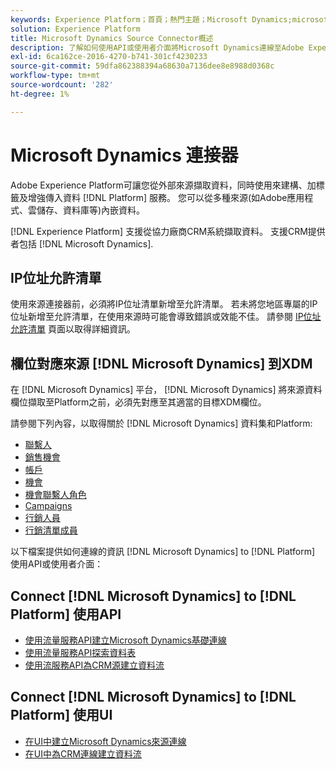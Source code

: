 ```yaml
---
keywords: Experience Platform；首頁；熱門主題；Microsoft Dynamics;microsoft dynamics;Dynamics;Dynamics
solution: Experience Platform
title: Microsoft Dynamics Source Connector概述
description: 了解如何使用API或使用者介面將Microsoft Dynamics連線至Adobe Experience Platform。
exl-id: 6ca162ce-2016-4270-b741-301cf4230233
source-git-commit: 59dfa862388394a68630a7136dee8e8988d0368c
workflow-type: tm+mt
source-wordcount: '282'
ht-degree: 1%

---
```


# Microsoft Dynamics 連接器

Adobe Experience Platform可讓您從外部來源擷取資料，同時使用來建構、加標籤及增強傳入資料 [!DNL Platform] 服務。 您可以從多種來源(如Adobe應用程式、雲儲存、資料庫等)內嵌資料。

[!DNL Experience Platform] 支援從協力廠商CRM系統擷取資料。 支援CRM提供者包括 [!DNL Microsoft Dynamics].

## IP位址允許清單

使用來源連接器前，必須將IP位址清單新增至允許清單。 若未將您地區專屬的IP位址新增至允許清單，在使用來源時可能會導致錯誤或效能不佳。 請參閱 [IP位址允許清單](../../ip-address-allow-list.md) 頁面以取得詳細資訊。

## 欄位對應來源 [!DNL Microsoft Dynamics] 到XDM

在 [!DNL Microsoft Dynamics] 平台， [!DNL Microsoft Dynamics] 將來源資料欄位擷取至Platform之前，必須先對應至其適當的目標XDM欄位。

請參閱下列內容，以取得關於 [!DNL Microsoft Dynamics] 資料集和Platform:

- [聯繫人](../adobe-applications/mapping/dynamics.md#contacts)
- [銷售機會](../adobe-applications/mapping/dynamics.md#leads)
- [帳戶](../adobe-applications/mapping/dynamics.md#accounts)
- [機會](../adobe-applications/mapping/dynamics.md#opportunities)
- [機會聯繫人角色](../adobe-applications/mapping/dynamics.md#opportunity-contact-roles)
- [Campaigns](../adobe-applications/mapping/dynamics.md#campaigns)
- [行銷人員](../adobe-applications/mapping/dynamics.md#marketing-list)
- [行銷清單成員](../adobe-applications/mapping/dynamics.md#marketing-list-members)

以下檔案提供如何連線的資訊 [!DNL Microsoft Dynamics] to [!DNL Platform] 使用API或使用者介面：

## Connect [!DNL Microsoft Dynamics] to [!DNL Platform] 使用API

- [使用流量服務API建立Microsoft Dynamics基礎連線](../../tutorials/api/create/crm/ms-dynamics.md)
- [使用流量服務API探索資料表](../../tutorials/api/explore/tabular.md)
- [使用流服務API為CRM源建立資料流](../../tutorials/api/collect/crm.md)

## Connect [!DNL Microsoft Dynamics] to [!DNL Platform] 使用UI

- [在UI中建立Microsoft Dynamics來源連線](../../tutorials/ui/create/crm/dynamics.md)
- [在UI中為CRM連線建立資料流](../../tutorials/ui/dataflow/crm.md)
